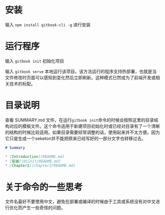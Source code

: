 # 安装

输入 `npm install gitbook-cli -g` 进行安装

# 运行程序

输入 `gitbook init` 初始化项目

输入 `gitbook serve` 本地运行该项目。该方法运行的程序支持热部署，也就是当文件修改时页面可以感知到变化然后立即刷新。这种模式已然成为了前端开发或相关技术的标配。

# 目录说明

查看 SUMMARY.md 文件，在运行`gitbook init`命令的时候会按照这里的目录结构对应的模板文件。这个命令适用于新建项目初始化时或已经对目录有了一个清晰的结构的时候比较适用。如果目录需要经常调整的话，使用起来并不太方便。因为它只是生成一个seketon并不能把原来已经写好的一部分文字也转移过去。
```markdown
# Summary

* [Introduction](README.md)
* [安装](01init/README.md)
* [Chapter2](chapter2/README.md)
```

# 关于命令的一些思考

文件名最好不要使用中文，避免在部署或编译的时候由于工具或系统没有对中文进行优化而产生一些奇怪的问题。

